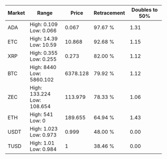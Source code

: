 | Market | Range | Price| Retracement | Doubles to 50% |
| --- | --- | --- | --- | --- |
| ADA | High: 0.109<br />Low: 0.066 | 0.067 | 97.67 % | 1.31 |
| ETC | High: 14.39<br />Low: 10.59 | 10.868 | 92.68 % | 1.15 |
| XRP | High: 0.355<br />Low: 0.255 | 0.273 | 82.00 % | 1.12 |
| BTC | High: 8440<br />Low: 5860.102 | 6378.128 | 79.92 % | 1.12 |
| ZEC | High: 133.224<br />Low: 108.654 | 113.979 | 78.33 % | 1.06 |
| ETH | High: 541<br />Low: 0 | 189.655 | 64.94 % | 1.43 |
| USDT | High: 1.023<br />Low: 0.973 | 0.999 | 48.00 % | 0.00 |
| TUSD | High: 1.01<br />Low: 0.984 | 1 | 38.46 % | 0.00 |
